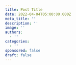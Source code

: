 ```yaml
---
title: Post Title
date: 2022-04-04T05:00:00.000Z
meta_title: ''
description: ''
image: ''
authors:
  - ''
categories:
  - ''
sponsored: false
draft: false
---
```

